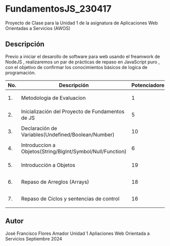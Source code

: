 # FundamentosJS_230417

Proyecto de Clase para la Unidad 1 de la asignatura de Aplicaciones Web Orientadas a Servicios (AWOS)

## Descripción 

Previo a iniciar el desarollo de software para web usando el freamwork de NodeJS , realizaremos
un par de prácticas de repaso en JavaScript puro , con el objetivo de confirmar los conocimientos
básicos de logica de programación.

|No.|Descripción|Potenciadores|Estatus|
|--|--|--|--|
|1.|Metodologia de Evaluacion|1|⌛Finalizada|
|2.|Inicialización del Proyecto de Fundamentos de JS|5|⌛Finalizada|
|3.|Declaración de Variables(Undefined/Boolean/Number)|10|⌛Finalizada|
|4.|Introduccion a Objetos(String/BigInt/Symbol/Null/Function)|6|⌛Finalizada|
|5.|Introducción a Objetos|19|⌛Finalizada|
|6.|Repaso de Arreglos (Arrays)|18|⌛Finalizada|
|7.|Repaso de Ciclos y sentencias de control|16|⌛Finalizada|

## Autor
José Francisco Flores Amador
Unidad 1
Apliaciones Web Orientada a Servicios
Septiembre 2024
 